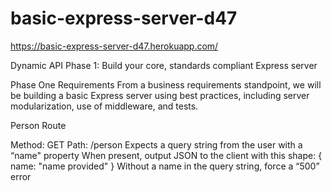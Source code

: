 # basic-express-server-d47

https://basic-express-server-d47.herokuapp.com/


Dynamic API Phase 1: Build your core, standards compliant Express server

Phase One Requirements
From a business requirements standpoint, we will be building a basic Express server using best practices, including server modularization, use of middleware, and tests.

Person Route

Method: GET
Path: /person
Expects a query string from the user with a “name" property
When present, output JSON to the client with this shape: { name: "name provided" }
Without a name in the query string, force a “500” error
